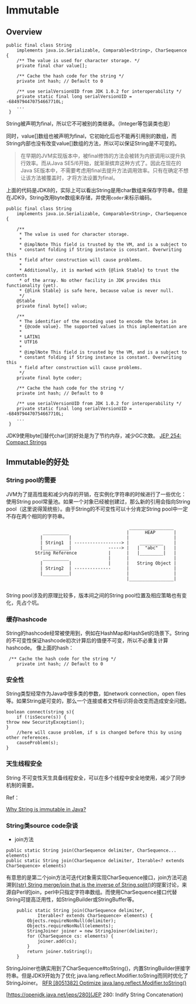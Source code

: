 # Immutable

## Overview
```
public final class String
    implements java.io.Serializable, Comparable<String>, CharSequence {
    /** The value is used for character storage. */
    private final char value[];

    /** Cache the hash code for the string */
    private int hash; // Default to 0

    /** use serialVersionUID from JDK 1.0.2 for interoperability */
    private static final long serialVersionUID = -6849794470754667710L;
    ...
 }
```
String被声明为final，所以它不可被别的类继承。（Integer等包装类也是）

同时，value[]数组也被声明为final，它初始化后也不能再引用别的数组，而String内部也没有改变value[]数组的方法，所以可以保证String是不可变的。

> 在早期的JVM实现版本中，被final修饰的方法会被转为内嵌调用以提升执行效率。而从Java SE5/6开始，就渐渐摈弃这种方式了。因此在现在的Java SE版本中，不需要考虑用final去提升方法调用效率。只有在确定不想让该方法被覆盖时，才将方法设置为final。

上面的代码是JDK8的，实际上可以看出String是用char数组来保存字符串。但是在JDK9，String改用byte数组来存储，并使用`coder`来标示编码。
```
public final class String
    implements java.io.Serializable, Comparable<String>, CharSequence {

    /**
     * The value is used for character storage.
     *
     * @implNote This field is trusted by the VM, and is a subject to
     * constant folding if String instance is constant. Overwriting this
     * field after construction will cause problems.
     *
     * Additionally, it is marked with {@link Stable} to trust the contents
     * of the array. No other facility in JDK provides this functionality (yet).
     * {@link Stable} is safe here, because value is never null.
     */
    @Stable
    private final byte[] value;

    /**
     * The identifier of the encoding used to encode the bytes in
     * {@code value}. The supported values in this implementation are
     *
     * LATIN1
     * UTF16
     *
     * @implNote This field is trusted by the VM, and is a subject to
     * constant folding if String instance is constant. Overwriting this
     * field after construction will cause problems.
     */
    private final byte coder;

    /** Cache the hash code for the string */
    private int hash; // Default to 0

    /** use serialVersionUID from JDK 1.0.2 for interoperability */
    private static final long serialVersionUID = -6849794470754667710L;
    ...
 }
```
JDK9使用byte[]替代char[]的好处是为了节约内存，减少GC次数。
[JEP 254: Compact Strings](https://openjdk.java.net/jeps/254)
## Immutable的好处

### String pool的需要
JVM为了提高性能和减少内存的开销，在实例化字符串的时候进行了一些优化：使用String pool常量池。如果一个对象已经被创建过，那么新的引用会指向String pool（这里说得笼统些）。由于String的不可变性可以十分肯定String pool中一定不存在两个相同的字符串。
``` 
                                               _________________
              __________                      |      HEAP       |
             |          |                     |                 |
             | String1  | ------------------> |    _________    |
             |__________|              -----> |   |  "abc"  |   |
           String Reference            |      |   |_________|   |
              __________               |      |                 |
             |          |              |      |   String Object |   
             | String2  | --------------      |                 |
             |__________|                     |                 |
                                              |_________________|
 
``` 
String pool涉及的原理比较多，版本间之间的String pool位置及相应策略也有变化，先占个坑。
### 缓存hashcode
String的hashcode经常被使用到，例如在HashMap和HashSet的场景下。String的不可变性保证hashcode初次计算后的值便不可变，所以不必重复计算hashcode。
像上面的hash：
```
 /** Cache the hash code for the string */
    private int hash; // Default to 0
```
### 安全性
String类型经常作为Java中很多类的参数，如network connection，open files等。如果String是可变的，那么一个连接或者文件标识将会改变而造成安全问题。
```
boolean connect(string s){
    if (!isSecure(s)) { 
throw new SecurityException(); 
}
    //here will cause problem, if s is changed before this by using other references.    
    causeProblem(s);
}
```
### 天生线程安全
String 不可变性天生具备线程安全，可以在多个线程中安全地使用，减少了同步机制的需要。

Ref：

[Why String is immutable in Java?](https://www.programcreek.com/2013/04/why-string-is-immutable-in-java/)

### String类source code杂谈
- join方法
```
public static String join(CharSequence delimiter, CharSequence... elements)
public static String join(CharSequence delimiter, Iterable<? extends CharSequence> elements)
```
有意思的是第二个join方法可迭代对象需实现CharSequence接口，join方法可追溯到[(str) String merge/join that is the inverse of String.split()](https://bugs.openjdk.java.net/browse/JDK-5015163)的提案讨论，来源自Perl的join，perl中只指定字符串数组。而使用CharSequence接口代替String可提高泛用性，如StringBuilder或StringBuffer等。
```
    public static String join(CharSequence delimiter,
            Iterable<? extends CharSequence> elements) {
        Objects.requireNonNull(delimiter);
        Objects.requireNonNull(elements);
        StringJoiner joiner = new StringJoiner(delimiter);
        for (CharSequence cs: elements) {
            joiner.add(cs);
        }
        return joiner.toString();
    }
```
StringJoiner也确实用到了CharSequence#toString()，内置StringBuilder拼接字符串。但是JDK9开始为了优化 java.lang.reflect.Modifier.toString而同时优化了StringJoiner。
[RFR [8051382] Optimize java.lang.reflect.Modifier.toString()](http://mail.openjdk.java.net/pipermail/core-libs-dev/2014-July/027914.html)

[https://openjdk.java.net/jeps/280](JEP 280: Indify String Concatenation)
